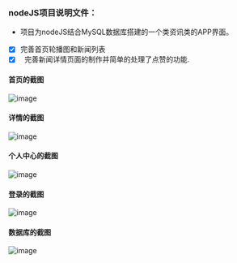 ### nodeJS项目说明文件：
- 项目为nodeJS结合MySQL数据库搭建的一个类资讯类的APP界面。
- [x]   完善首页轮播图和新闻列表
- [x]   完善新闻详情页面的制作并简单的处理了点赞的功能.
#### 首页的截图
![image](https://github.com/zhanghuiqi205/Nodejs-study-and-use/blob/master/projectDemo/www/images/001.png)
#### 详情的截图
![image](https://github.com/zhanghuiqi205/Nodejs-study-and-use/blob/master/projectDemo/www/images/002.png)
#### 个人中心的截图
![image](https://github.com/zhanghuiqi205/Nodejs-study-and-use/blob/master/projectDemo/www/images/003.png)
#### 登录的截图
![image](https://github.com/zhanghuiqi205/Nodejs-study-and-use/blob/master/projectDemo/www/images/004.png)
#### 数据库的截图
![image](https://github.com/zhanghuiqi205/Nodejs-study-and-use/blob/master/projectDemo/www/images/005.png)
